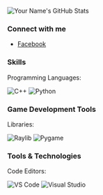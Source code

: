 
![Your Name's GitHub Stats](https://github-readme-stats.vercel.app/api?username=NicoTimothy11&show_icons=true&theme=radical)


### Connect with me
- [Facebook](https://www.facebook.com/profile.php?id=61552777208900)

### Skills
Programming Languages:

<img src="https://img.shields.io/badge/C%2B%2B-blue?style=for-the-badge&logo=c%2B%2B" alt="C++"/>
<img src="https://img.shields.io/badge/Python-green?style=for-the-badge&logo=python" alt="Python"/>

### Game Development Tools
Libraries:

<img src="https://img.shields.io/badge/Raylib-lightgrey?style=for-the-badge&logo=raylib" alt="Raylib"/>
<img src="https://img.shields.io/badge/Pygame-black?style=for-the-badge&logo=pygame" alt="Pygame"/>

### Tools & Technologies
Code Editors:

<img src="https://img.shields.io/badge/Visual%20Studio%20Code-blue?style=for-the-badge&logo=visual-studio-code" alt="VS Code"/>
<img src="https://img.shields.io/badge/Visual%20Studio-blue?style=for-the-badge&logo=visual-studio" alt="Visual Studio"/>
